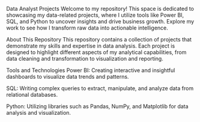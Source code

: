 Data Analyst Projects
Welcome to my repository! This space is dedicated to showcasing my data-related projects, where I utilize tools like Power BI, SQL, and Python to uncover insights and drive business growth. Explore my work to see how I transform raw data into actionable intelligence.

About This Repository
This repository contains a collection of projects that demonstrate my skills and expertise in data analysis. Each project is designed to highlight different aspects of my analytical capabilities, from data cleaning and transformation to visualization and reporting.

Tools and Technologies
Power BI: Creating interactive and insightful dashboards to visualize data trends and patterns.

SQL: Writing complex queries to extract, manipulate, and analyze data from relational databases.

Python: Utilizing libraries such as Pandas, NumPy, and Matplotlib for data analysis and visualization.
